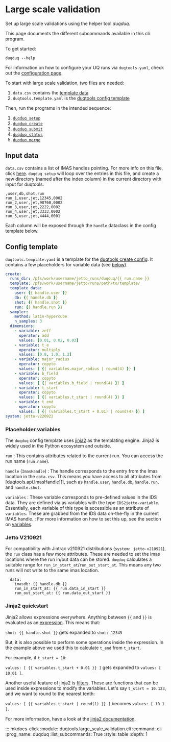 # Large scale validation

Set up large scale validations using the helper tool *duqduq*.

This page documents the different subcommands available in this cli program.

To get started:

    duqduq --help

For information on how to configure your UQ runs via `duqtools.yaml`, check out the [configuration page](../config).

To start with large scale validation, two files are needed:

1. `data.csv` contains the [template data](#input-data)
2. `duqtools.template.yaml` is the [duqtools config template](#config-template)

Then, run the programs in the intended sequence:

1. [`duqduq setup`](#duqduq-setup)
2. [`duqduq create`](#duqduq-create)
3. [`duqduq submit`](#duqduq-submit)
4. [`duqduq status`](#duqduq-status)
5. [`duqduq merge`](#duqduq-merge)

## Input data

`data.csv` contains a list of IMAS handles pointing. For more info on this file, click [here](../dash/#from-a-csv-file). `duqduq setup` will loop over the entries in this file, and create a new directory (named after the index column) in the current directory with input for duqtools.

```csv title="data.csv"
,user,db,shot,run
run_1,user,jet,12345,0002
run_2,user,jet,98760,0002
run_3,user,jet,2222,0002
run_4,user,jet,3333,0002
run_5,user,jet,4444,0001
```

Each column will be exposed through the `handle` dataclass in the config template below.

## Config template

`duqtools.template.yaml` is a template for the [duqtools create config](../config/create/#the-create-config). It contains a few placeholders for variable data (see [below](#placeholder-variables)).

```yaml title="duqtools.template.yaml"
create:
  runs_dir: /pfs/work/username/jetto_runs/duqduq/{{ run.name }}
  template: /pfs/work/username/jetto/runs/path/to/template/
  template_data:
    user: {{ handle.user }}
    db: {{ handle.db }}
    shot: {{ handle.shot }}
    run: {{ handle.run }}
  sampler:
    method: latin-hypercube
    n_samples: 3
  dimensions:
    - variable: zeff
      operator: add
      values: [0.01, 0.02, 0.03]
    - variable: t_e
      operator: multiply
      values: [0.8, 1.0, 1.2]
    - variable: major_radius
      operator: copyto
      values: [ {{ variables.major_radius | round(4) }} ]
    - variable: b_field
      operator: copyto
      values: [ {{ variables.b_field | round(4) }} ]
    - variable: t_start
      operator: copyto
      values: [ {{ variables.t_start | round(4) }} ]
    - variable: t_end
      operator: copyto
      values: [ {{ (variables.t_start + 0.01) | round(4) }} ]
system: jetto-v220922
```

### Placeholder variables

The `duqduq` config template uses [jinja2](https://jinja.palletsprojects.com/en/latest/) as the templating engine. Jinja2 is widely used in the Python ecosystem and outside.

`run`
: This contains attributes related to the current run. You can access the run name (`run.name`).

`handle` (`ImasHandle`)
: The handle corresponds to the entry from the Imas location in the `data.csv`. This means you have access to all attributes from [duqtools.api.ImasHandle][], such as `handle.user`, `handle.db`, `handle.run`, and `handle.shot`.

`variables`
: These variable corresponds to pre-defined values in the IDS data. They are defined via as variables with the type `IDS2jetto-variable`. Essentially, each variable of this type is accessible as an attribute of `variables`. These are grabbed from the IDS data on-the-fly in the current IMAS handle.
: For more information on how to set this up, see the section on [variables](../variables/#ids2jetto-variables).

### Jetto V210921

For compatibility with Jintrac v210921 distributions (`system: jetto-v210921`), the `run` class has a few more attributes. These are needed to set the imas locations where the run in/out data can be stored. `duqduq` calculates a suitable range for `run_in_start_at`/`run_out_start_at`. This means any two runs will not write to the same imas location.

```
  data:
    imasdb: {{ handle.db }}
    run_in_start_at: {{ run.data_in_start }}
    run_out_start_at: {{ run.data_out_start }}
```

### Jinja2 quickstart

Jinja2 allows expressions everywhere. Anything between `{{` and  `}}` is evaluated as an [expression](https://jinja.palletsprojects.com/en/latest/templates/#expressions). This means that:

`shot: {{ handle.shot }}` gets expanded to `shot: 12345`

But, it is also possible to perform some operations inside the expression. In the example above we used this to calculate `t_end` from `t_start`.

For example, if `t_start = 10`:

`values: [ {{ variables.t_start + 0.01 }} ]` gets expanded to `values: [ 10.01 ]`.

Another useful feature of jinja2 is [filters](https://jinja.palletsprojects.com/en/latest/templates/#builtin-filters). These are functions that can be used inside expressions to modify the variables. Let's say `t_start = 10.123`, and we want to round to the nearest tenth:

`values: [ {{ variables.t_start | round(1) }} ]` becomes `values: [ 10.1 ]`.

For more information, have a look at the [jinja2 documentation](https://jinja.palletsprojects.com/en/latest/).

::: mkdocs-click
    :module: duqtools.large_scale_validation.cli
    :command: cli
    :prog_name: duqduq
    :list_subcommands: True
    :style: table
    :depth: 1
